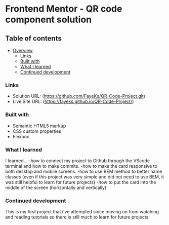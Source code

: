 # Frontend Mentor - QR code component solution

## Table of contents

- [Overview](#overview)
  - [Links](#links)
  - [Built with](#built-with)
  - [What I learned](#what-i-learned)
  - [Continued development](#continued-development)

### Links

- Solution URL: (https://github.com/FayeKs/QR-Code-Project.git)
- Live Site URL: (https://fayeks.github.io/QR-Code-Project/)

### Built with

- Semantic HTML5 markup
- CSS custom properties
- Flexbox


### What I learned
I learned...
-how to connect my project to Github through the VScode terminal and how to make commits.
-how to make the card responsive to both desktop and mobile screens.
-how to use BEM method to better name classes (even if this project was very simple and did not need to use BEM, it was still helpful to learn for future projects)
-how to put the card into the middle of the screen (horizontally and vertically)


### Continued development

This is my first project that i've attempted since moving on from watching and reading tutorials so there is still much to learn for future projects. 







